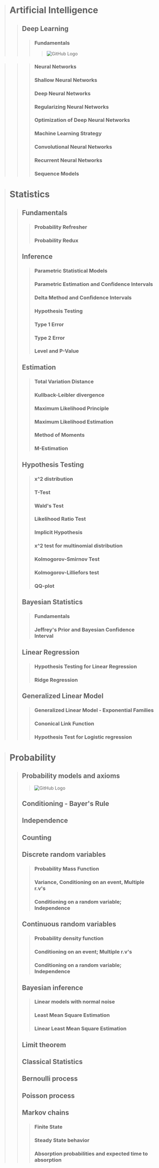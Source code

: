 > # Artificial Intelligence
>> ## Deep Learning
>>> ### Fundamentals
>>>> ![GitHub Logo](https://github.com/mlaai/Deep-Learning/blob/master/Deeplearning-LogisticRegression-NeuralNetwork.png)

>>> ### Neural Networks
>>> ### Shallow Neural Networks
>>> ### Deep Neural Networks
>>> ### Regularizing Neural Networks
>>> ### Optimization of Deep Neural Networks
>>> ### Machine Learning Strategy
>>> ### Convolutional Neural Networks
>>> ### Recurrent Neural Networks
>>> ### Sequence Models

> # Statistics
>> ## Fundamentals
>>> ### Probability Refresher
>>> ### Probability Redux
>> ## Inference
>>> ### Parametric Statistical Models
>>> ### Parametric Estimation and Confidence Intervals
>>> ### Delta Method and Confidence Intervals
>>> ### Hypothesis Testing
>>> ### Type 1 Error
>>> ### Type 2 Error
>>> ### Level and P-Value
>> ## Estimation
>>> ### Total Variation Distance
>>> ### Kullback-Leibler divergence
>>> ### Maximum Likelihood Principle
>>> ### Maximum Likelihood Estimation
>>> ### Method of Moments
>>> ### M-Estimation
>> ## Hypothesis Testing
>>> ### x^2 distribution
>>> ### T-Test
>>> ### Wald's Test 
>>> ### Likelihood Ratio Test 
>>> ### Implicit Hypothesis
>>> ### x^2 test for multinomial distribution
>>> ### Kolmogorov-Smirnov Test 
>>> ### Kolmogorov-Lilliefors test 
>>> ### QQ-plot 
>> ## Bayesian Statistics
>>> ### Fundamentals
>>> ### Jeffrey's Prior and Bayesian Confidence Interval
>> ## Linear Regression
>>> ### Hypothesis Testing for Linear Regression
>>> ### Ridge Regression
>> ## Generalized Linear Model
>>> ### Generalized Linear Model - Exponential Families
>>> ### Cononical Link Function
>>> ### Hypothesis Test for Logistic regression

> # Probability
>> ## Probability models and axioms
>>> ![GitHub Logo](https://github.com/mlaai/Deep-Learning/blob/master/Probability-Concept-Diagram.png)
>> ## Conditioning - Bayer's Rule
>> ## Independence
>> ## Counting
>> ## Discrete random variables
>>> ### Probability Mass Function
>>> ### Variance, Conditioning on an event, Multiple r.v's
>>> ### Conditioning on a random variable; Independence
>> ## Continuous random variables
>>> ### Probability density function
>>> ### Conditioning on an event; Multiple r.v's
>>> ### Conditioning on a random variable; Independence
>> ## Bayesian inference
>>> ### Linear models with normal noise
>>> ### Least Mean Square Estimation
>>> ### Linear Least Mean Square Estimation
>> ## Limit theorem
>> ## Classical Statistics
>> ## Bernoulli process
>> ## Poisson process
>> ## Markov chains
>>> ### Finite State
>>> ### Steady State behavior
>>> ### Absorption probabilities and expected time to absorption
